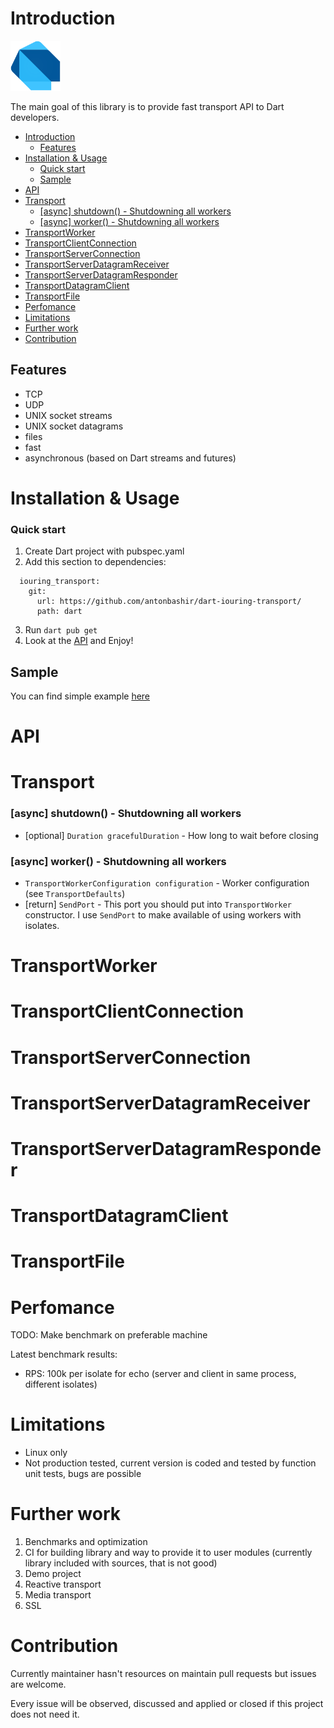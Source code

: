 # Introduction

<img src="dart-logo.png"  height="80" />

The main goal of this library is to provide fast transport API to Dart developers.

- [Introduction](#introduction)
  - [Features](#features)
- [Installation \& Usage](#installation--usage)
    - [Quick start](#quick-start)
  - [Sample](#sample)
- [API](#api)
- [Transport](#transport)
    - [\[async\] shutdown() - Shutdowning all workers](#async-shutdown---shutdowning-all-workers)
    - [\[async\] worker() - Shutdowning all workers](#async-worker---shutdowning-all-workers)
- [TransportWorker](#transportworker)
- [TransportClientConnection](#transportclientconnection)
- [TransportServerConnection](#transportserverconnection)
- [TransportServerDatagramReceiver](#transportserverdatagramreceiver)
- [TransportServerDatagramResponder](#transportserverdatagramresponder)
- [TransportDatagramClient](#transportdatagramclient)
- [TransportFile](#transportfile)
- [Perfomance](#perfomance)
- [Limitations](#limitations)
- [Further work](#further-work)
- [Contribution](#contribution)

## Features
- TCP
- UDP
- UNIX socket streams
- UNIX socket datagrams
- files
- fast
- asynchronous (based on Dart streams and futures)

# Installation & Usage

### Quick start

1. Create Dart project with pubspec.yaml
2. Add this section to dependencies:

```
  iouring_transport:
    git: 
      url: https://github.com/antonbashir/dart-iouring-transport/
      path: dart
```

3. Run `dart pub get`
4. Look at the [API](#api) and Enjoy!

## Sample

You can find simple example [here](https://github.com/antonbashir/dart-iouring-sample)

# API

# Transport

### [async] shutdown() - Shutdowning all workers
* [optional] `Duration gracefulDuration` - How long to wait before closing

### [async] worker() - Shutdowning all workers
* `TransportWorkerConfiguration configuration` - Worker configuration (see `TransportDefaults`)
* [return] `SendPort` - This port you should put into `TransportWorker` constructor. I use `SendPort` to make available of using workers with isolates.

# TransportWorker

# TransportClientConnection

# TransportServerConnection

# TransportServerDatagramReceiver

# TransportServerDatagramResponder

# TransportDatagramClient

# TransportFile

# Perfomance

TODO: Make benchmark on preferable machine

Latest benchmark results:

- RPS: 100k per isolate for echo (server and client in same process, different isolates)

# Limitations

- Linux only
- Not production tested, current version is coded and tested by function unit tests, bugs are possible

# Further work

1. Benchmarks and optimization
2. CI for building library and way to provide it to user modules (currently library included with sources, that is not good)
3. Demo project
4. Reactive transport
5. Media transport
6. SSL

# Contribution

Currently maintainer hasn't resources on maintain pull requests but issues are welcome.

Every issue will be observed, discussed and applied or closed if this project does not need it.
